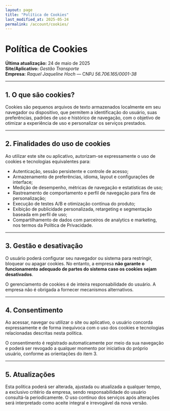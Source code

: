 ```yaml
---
layout: page
title: "Política de Cookies"
last_modified_at: 2025-05-24
permalink: /account/cookies/
---
```


# Política de Cookies

**Última atualização:** 24 de maio de 2025  
**Site/Aplicativo:** *Gestão Transporte*  
**Empresa:** *Raquel Jaqueline Hoch* — CNPJ *56.706.165/0001-38*  

---

## 1. O que são cookies?

Cookies são pequenos arquivos de texto armazenados localmente em seu navegador ou dispositivo, que permitem a identificação do usuário, suas preferências, padrões de uso e histórico de navegação, com o objetivo de otimizar a experiência de uso e personalizar os serviços prestados.

---

## 2. Finalidades do uso de cookies

Ao utilizar este site ou aplicativo, autorizam-se expressamente o uso de cookies e tecnologias equivalentes para:

- Autenticação, sessão persistente e controle de acesso;
- Armazenamento de preferências, idioma, layout e configurações de interface;
- Medição de desempenho, métricas de navegação e estatísticas de uso;
- Rastreamento de comportamento e perfil de navegação para fins de personalização;
- Execução de testes A/B e otimização contínua do produto;
- Exibição de publicidade personalizada, retargeting e segmentação baseada em perfil de uso;
- Compartilhamento de dados com parceiros de analytics e marketing, nos termos da Política de Privacidade.

---

## 3. Gestão e desativação

O usuário poderá configurar seu navegador ou sistema para restringir, bloquear ou apagar cookies. No entanto, a empresa **não garante o funcionamento adequado de partes do sistema caso os cookies sejam desativados**.

O gerenciamento de cookies é de inteira responsabilidade do usuário. A empresa não é obrigada a fornecer mecanismos alternativos.

---

## 4. Consentimento

Ao acessar, navegar ou utilizar o site ou aplicativo, o usuário concorda expressamente e de forma inequívoca com o uso dos cookies e tecnologias relacionadas descritas nesta política.

O consentimento é registrado automaticamente por meio da sua navegação e poderá ser revogado a qualquer momento por iniciativa do próprio usuário, conforme as orientações do item 3.

---

## 5. Atualizações

Esta política poderá ser alterada, ajustada ou atualizada a qualquer tempo, a exclusivo critério da empresa, sendo responsabilidade do usuário consultá-la periodicamente. O uso contínuo dos serviços após alterações será interpretado como aceite integral e irrevogável da nova versão.
